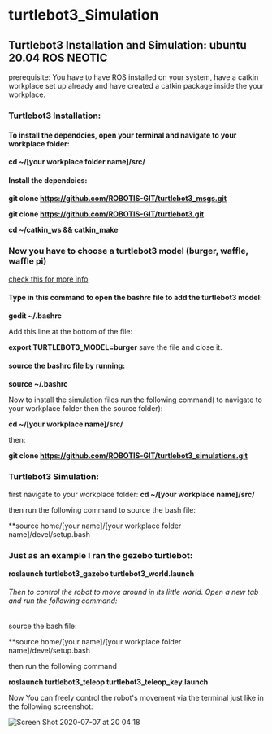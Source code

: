 # turtlebot3_Simulation
## Turtlebot3 Installation and Simulation: ubuntu 20.04 ROS NEOTIC 
prerequisite: You have to have ROS installed on your system, have a catkin workplace set up already and have created a catkin package inside the your workplace. 
### Turtlebot3 Installation:
#### To install the dependcies, open your terminal and navigate to your workplace folder:

**cd ~/[your workplace folder name]/src/**

#### Install the dependcies: 

**git clone https://github.com/ROBOTIS-GIT/turtlebot3_msgs.git**

**git clone https://github.com/ROBOTIS-GIT/turtlebot3.git**

**cd ~/catkin_ws && catkin_make**

### Now you have to choose a turtlebot3 model (burger, waffle, waffle pi) 
[check this for more info](https://emanual.robotis.com/docs/en/platform/turtlebot3/export_turtlebot3_model/)

#### Type in this command to open the bashrc file to add the turtlebot3 model:

**gedit ~/.bashrc**

Add this line at the bottom of the file:

**export TURTLEBOT3_MODEL=burger**
save the file and close it. 
#### source the bashrc file by running: 
**source ~/.bashrc**

Now to install the simulation files run the following command( to navigate to your workplace folder then the source folder): 

**cd ~/[your workplace name]/src/**

then: 

**git clone https://github.com/ROBOTIS-GIT/turtlebot3_simulations.git**

### Turtlebot3 Simulation:
first navigate to your workplace folder: 
**cd ~/[your workplace name]/src/**

then run the following command to source the bash file:

**source home/[your name]/[your workplace folder name]/devel/setup.bash

### Just as an example I ran the gezebo turtlebot: 
**roslaunch turtlebot3_gazebo turtlebot3_world.launch**

###### Then to control the robot to move around in its little world. Open a new tab and run the following command:

source the bash file:

**source home/[your name]/[your workplace folder name]/devel/setup.bash

then run the following command 

**roslaunch turtlebot3_teleop turtlebot3_teleop_key.launch** 

Now You can freely control the robot's movement via the terminal just like in the following screenshot:

![Screen Shot 2020-07-07 at 20 04 18](https://user-images.githubusercontent.com/45641051/86818235-cae33b80-c08e-11ea-82c1-2304d5a9a27b.png)

